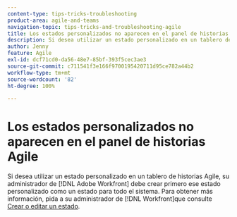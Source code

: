 ```yaml
---
content-type: tips-tricks-troubleshooting
product-area: agile-and-teams
navigation-topic: tips-tricks-and-troubleshooting-agile
title: Los estados personalizados no aparecen en el panel de historias Agile
description: Si desea utilizar un estado personalizado en un tablero de historias Agile, su administrador de  [!DNL Adobe Workfront] debe crear primero ese estado personalizado como un estado para todo el sistema.
author: Jenny
feature: Agile
exl-id: dcf71cd0-da56-48e7-85bf-393f5cec3ae3
source-git-commit: c711541f3e166f9700195420711d95ce782a44b2
workflow-type: tm+mt
source-wordcount: '82'
ht-degree: 100%

---
```


# Los estados personalizados no aparecen en el panel de historias Agile

Si desea utilizar un estado personalizado en un tablero de historias Agile, su administrador de [!DNL Adobe Workfront] debe crear primero ese estado personalizado como un estado para todo el sistema. Para obtener más información, pida a su administrador de [!DNL Workfront]que consulte [Crear o editar un estado](../../administration-and-setup/customize-workfront/creating-custom-status-and-priority-labels/create-or-edit-a-status.md).
